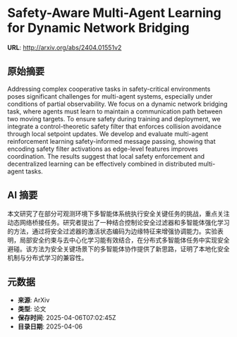 # Safety-Aware Multi-Agent Learning for Dynamic Network Bridging

**URL**: http://arxiv.org/abs/2404.01551v2

## 原始摘要

Addressing complex cooperative tasks in safety-critical environments poses
significant challenges for multi-agent systems, especially under conditions of
partial observability. We focus on a dynamic network bridging task, where
agents must learn to maintain a communication path between two moving targets.
To ensure safety during training and deployment, we integrate a
control-theoretic safety filter that enforces collision avoidance through local
setpoint updates. We develop and evaluate multi-agent reinforcement learning
safety-informed message passing, showing that encoding safety filter
activations as edge-level features improves coordination. The results suggest
that local safety enforcement and decentralized learning can be effectively
combined in distributed multi-agent tasks.


## AI 摘要

本文研究了在部分可观测环境下多智能体系统执行安全关键任务的挑战，重点关注动态网络桥接任务。研究者提出了一种结合控制论安全过滤器和多智能体强化学习的方法，通过将安全过滤器的激活状态编码为边缘特征来增强协调能力。实验表明，局部安全约束与去中心化学习能有效结合，在分布式多智能体任务中实现安全避碰。该方法为安全关键场景下的多智能体协作提供了新思路，证明了本地化安全机制与分布式学习的兼容性。

## 元数据

- **来源**: ArXiv
- **类型**: 论文
- **保存时间**: 2025-04-06T07:02:45Z
- **目录日期**: 2025-04-06
